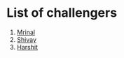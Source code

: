 # List of challengers
1. [Mrinal](https://github.com/mrinal1224)
2. [Shivay](https://github.com/shivaylamba)
3. [Harshit](https://github.com/Harshit-3905)
